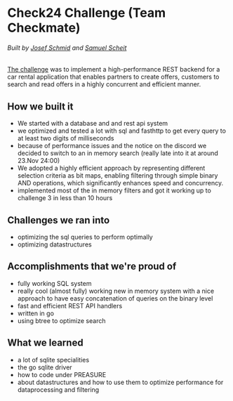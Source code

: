 # Check24 Challenge (Team Checkmate)

###### Built by [Josef Schmid](https://www.jgs.dev/about) and [Samuel Scheit](https://samuelscheit.com/)

[The challenge](https://devpost.com/software/checkmate-fvro9a) was to implement a high-performance REST backend for a car rental application that enables partners to create offers, customers to search and read offers in a highly concurrent and efficient manner.

## How we built it

-   We started with a database and and rest api system
-   we optimized and tested a lot with sql and fasthttp to get every query to at least two digits of milliseconds
-   because of performance issues and the notice on the discord we decided to switch to an in memory search (really late into it at around 23.Nov 24:00)
-   We adopted a highly efficient approach by representing different selection criteria as bit maps, enabling filtering through simple binary AND operations, which significantly enhances speed and concurrency.
-   implemented most of the in memory filters and got it working up to challenge 3 in less than 10 hours

## Challenges we ran into

-   optimizing the sql queries to perform optimally
-   optimizing datastructures

## Accomplishments that we're proud of

-   fully working SQL system
-   really cool (almost fully) working new in memory system with a nice approach to have easy concatenation of queries on the binary level
-   fast and efficient REST API handlers
-   written in go
-   using btree to optimize search

## What we learned

-   a lot of sqlite specialities
-   the go sqlite driver
-   how to code under PREASURE
-   about datastructures and how to use them to optimize performance for dataprocessing and filtering
